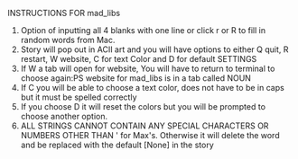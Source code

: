 INSTRUCTIONS FOR mad_libs


1. Option of inputting all 4 blanks with one line or click r or R to fill in random words from Mac.
2. Story will pop out in ACII art and you will have options to either Q quit, R restart, W website, C for text Color and D for default SETTINGS
3. If W a tab will open for website, You will have to return to terminal to choose again:PS website for mad_libs is in a tab called NOUN
4. If C you will be able to choose a text color, does not have to be in caps but it must be spelled correctly
5. If you choose D it will reset the colors but you will be prompted to choose another option.
6. ALL STRINGS CANNOT CONTAIN ANY SPECIAL CHARACTERS OR NUMBERS OTHER THAN ' for Max's. Otherwise it will delete the word and be replaced with the default [None] in the story
